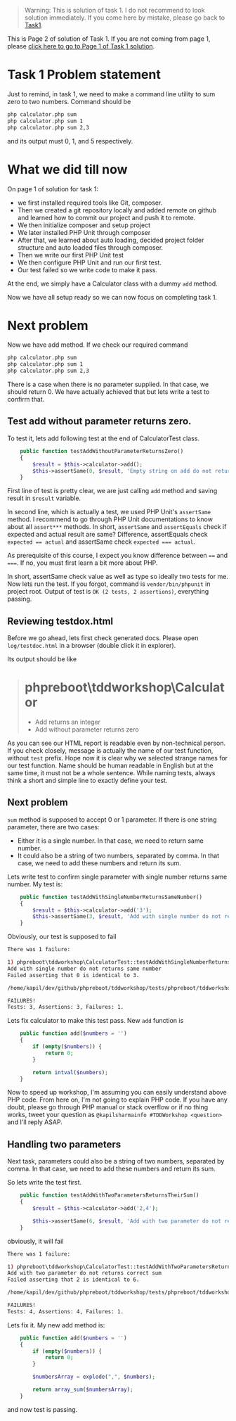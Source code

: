 > Warning: This is solution of task 1. I do not recommend to look solution immediately. If you come here by mistake, please go back to [Task1](README.md).

This is Page 2 of solution of Task 1. If you are not coming from page 1, please [click here to go to Page 1 of Task 1 solution](test1solution.md).

# Task 1 Problem statement

Just to remind, in task 1, we need to make a command line utility to sum zero to two numbers. Command should be

```bash
php calculator.php sum
php calculator.php sum 1
php calculator.php sum 2,3
```

and its output must 0, 1, and 5 respectively.

# What we did till now

On page 1 of solution for task 1:

- we first installed required tools like Git, composer.
- Then we created a git repository locally and added remote on github and learned how to commit our project and push it to remote.
- We then initialize composer and setup project
- We later installed PHP Unit through composer
- After that, we learned about auto loading, decided project folder structure and auto loaded files through composer.
- Then we write our first PHP Unit test
- We then configure PHP Unit and run our first test.
- Our test failed so we write code to make it pass.

At the end, we simply have a Calculator class with a dummy `add` method.

Now we have all setup ready so we can now focus on completing task 1.

# Next problem

Now we have add method. If we check our required command

```bash
php calculator.php sum
php calculator.php sum 1
php calculator.php sum 2,3
```

There is a case when there is no parameter supplied. In that case, we should return 0. We have actually achieved that but lets write a test to confirm that.

## Test add without parameter returns zero.

To test it, lets add following test at the end of CalculatorTest class.

```php
    public function testAddWithoutParameterReturnsZero()
    {
        $result = $this->calculator->add();
        $this->assertSame(0, $result, 'Empty string on add do not return 0');
    }
```

First line of test is pretty clear, we are just calling `add` method and saving result in `$result` variable.

In second line, which is actually a test, we used PHP Unit's `assertSame` method. I recommend to go through PHP Unit documentations to know about all `assert***` methods. In short, `assertSame` and `assertEquals` check if expected and actual result are same? Difference, assertEquals check `expected == actual` and assertSame check `expected === actual`.

As prerequisite of this course, I expect you know difference between `==` and `===`. If no, you must first learn a bit more about PHP.

In short, assertSame check value as well as type so ideally two tests for me. Now lets run the test. If you forgot, command is `vendor/bin/phpunit` in project root. Output of test is `OK (2 tests, 2 assertions)`, everything passing.

## Reviewing testdox.html

Before we go ahead, lets first check generated docs. Please open `log/testdoc.html` in a browser (double click it in explorer).

Its output should be like

> # phpreboot\tddworkshop\Calculator
>
>   - Add returns an integer
>   - Add without parameter returns zero

As you can see our HTML report is readable even by non-technical person. If you check closely, message is actually the name of our test function, without `test` prefix. Hope now it is clear why we selected strange names for our test function. Name should be human readable in English but at the same time, it must not be a whole sentence. While naming tests, always think a short and simple line to exactly define your test.

## Next problem

`sum` method is supposed to accept 0 or 1 parameter. If there is one string parameter, there are two cases:

- Either it is a single number. In that case, we need to return same number.
- It could also be a string of two numbers, separated by comma. In that case, we need to add these numbers and return its sum.

Lets write test to confirm single parameter with single number returns same number. My test is:

```php
    public function testAddWithSingleNumberReturnsSameNumber()
    {
        $result = $this->calculator->add('3');
        $this->assertSame(3, $result, 'Add with single number do not returns same number');
    }
```

Obviously, our test is supposed to fail

```bash
There was 1 failure:

1) phpreboot\tddworkshop\CalculatorTest::testAddWithSingleNumberReturnsSameNumber
Add with single number do not returns same number
Failed asserting that 0 is identical to 3.

/home/kapil/dev/github/phpreboot/tddworkshop/tests/phpreboot/tddworkshop/CalculatorTest.php:44

FAILURES!
Tests: 3, Assertions: 3, Failures: 1.
```

Lets fix calculator to make this test pass. New `add` function is

```php
    public function add($numbers = '')
    {
        if (empty($numbers)) {
            return 0;
        }

        return intval($numbers);
    }
```

Now to speed up workshop, I'm assuming you can easily understand above PHP code. From here on, I'm not going to explain PHP code. If you have any doubt, please go through PHP manual or stack overflow or if no thing works, tweet your question as `@kapilsharmainfo #TDDWorkshop <question>` and I'll reply ASAP.

## Handling two parameters

Next task, parameters could also be a string of two numbers, separated by comma. In that case, we need to add these numbers and return its sum.

So lets write the test first.

```php
    public function testAddWithTwoParametersReturnsTheirSum()
    {
        $result = $this->calculator->add('2,4');

        $this->assertSame(6, $result, 'Add with two parameter do not returns correct sum');
    }
```

obviously, it will fail

```bash
There was 1 failure:

1) phpreboot\tddworkshop\CalculatorTest::testAddWithTwoParametersReturnsTheirSum
Add with two parameter do not returns correct sum
Failed asserting that 2 is identical to 6.

/home/kapil/dev/github/phpreboot/tddworkshop/tests/phpreboot/tddworkshop/CalculatorTest.php:51

FAILURES!
Tests: 4, Assertions: 4, Failures: 1.
```
Lets fix it. My new add method is:

```php
    public function add($numbers = '')
    {
        if (empty($numbers)) {
            return 0;
        }

        $numbersArray = explode(",", $numbers);

        return array_sum($numbersArray);
    }
```

and now test is passing.
